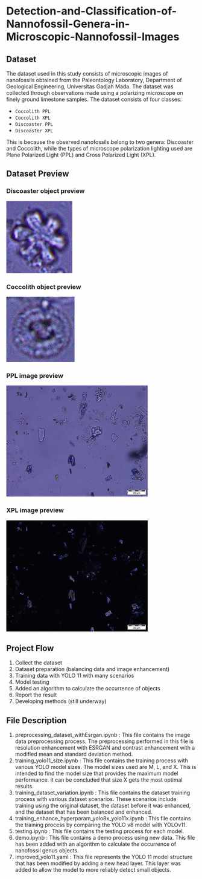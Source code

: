 # Detection-and-Classification-of-Nannofossil-Genera-in-Microscopic-Nannofossil-Images

## Dataset
The dataset used in this study consists of microscopic images of nanofossils obtained from the Paleontology Laboratory, Department of Geological Engineering, Universitas Gadjah Mada. The dataset was collected through observations made using a polarizing microscope on finely ground limestone samples.
The dataset consists of four classes: 
  - `Coccolith PPL`
  - `Coccolith XPL`
  - `Discoaster PPL`
  - `Discoaster XPL`

This is because the observed nanofossils belong to two genera: Discoaster and Coccolith, while the types of microscope polarization lighting used are Plane Polarized Light (PPL) and Cross Polarized Light (XPL).

## Dataset Preview

### Discoaster object preview

![Discoaster](https://github.com/Andishafira/Detection-and-Classification-of-Nannofossil-Genera-in-Microscopic-Nannofossil-Images/blob/main/discoaster.jpg) 

### Coccolith object preview
!["Coccolith"](https://github.com/Andishafira/Detection-and-Classification-of-Nannofossil-Genera-in-Microscopic-Nannofossil-Images/blob/main/coccolith.jpg)

### PPL image preview
![PPL](https://github.com/Andishafira/Detection-and-Classification-of-Nannofossil-Genera-in-Microscopic-Nannofossil-Images/blob/main/ppl%20sample%20image.jpg) 

### XPL image preview
!["XPL"](https://github.com/Andishafira/Detection-and-Classification-of-Nannofossil-Genera-in-Microscopic-Nannofossil-Images/blob/main/xpl%20sample%20image.jpg)

## Project Flow
1. Collect the dataset
2. Dataset preparation (balancing data and image enhancement)
3. Training data with YOLO 11 with many scenarios
4. Model testing
5. Added an algorithm to calculate the occurrence of objects
6. Report the result
7. Developing methods (still underway)

## File Description
1. preprocessing_dataset_withEsrgan.ipynb : This file contains the image data preprocessing process. The preprocessing performed in this file is resolution enhancement with ESRGAN and contrast enhancement with a modified mean and standard deviation method.
2. training_yolo11_size.ipynb : This file contains the training process with various YOLO model sizes. The model sizes used are M, L, and X. This is intended to find the model size that provides the maximum model performance. it can be concluded that size X gets the most optimal results.
3. training_dataset_variation.ipynb : This file contains the dataset training process with various dataset scenarios. These scenarios include training using the original dataset, the dataset before it was enhanced, and the dataset that has been balanced and enhanced.
4. training_enhance_hyperparam_yolo8x_yolo11x.ipynb : This file contains the training process by comparing the YOLO v8 model with YOLOv11.
5. testing.ipynb : This file contains the testing process for each model.
6. demo.ipynb : This file contains a demo process using new data. This file has been added with an algorithm to calculate the occurrence of nanofossil genus objects.
7. improved_yolo11.yaml : This file represents the YOLO 11 model structure that has been modified by adding a new head layer. This layer was added to allow the model to more reliably detect small objects.
